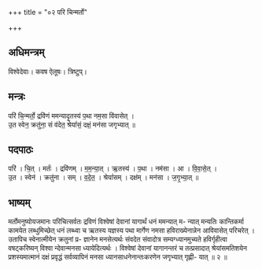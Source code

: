 +++
title = "०२ परि चिन्मर्तो"

+++
## अधिमन्त्रम्
विश्वेदेवाः। कवष ऐलूषः। त्रिष्टुप्।

## मन्त्रः
परि॑ चि॒न्मर्तो॒ द्रवि॑णं ममन्यादृ॒तस्य॑ प॒था नम॒सा वि॑वासेत् ।  
उ॒त स्वेन॒ क्रतु॑ना॒ सं व॑देत॒ श्रेयां॑सं॒ दक्षं॒ मन॑सा जगृभ्यात् ॥

## पदपाठः
परि॑ । चि॒त् । मर्तः॑ । द्रवि॑णम् । म॒म॒न्या॒त् । ऋ॒तस्य॑ । प॒था । नम॑सा । आ । वि॒वा॒से॒त् ।  
उ॒त । स्वेन॑ । क्रतु॑ना । सम् । व॒दे॒त॒ । श्रेयां॑सम् । दक्ष॑म् । मन॑सा । ज॒गृ॒भ्या॒त् ॥

## भाष्यम्
मर्तोमनुष्योयजमानः परिचित्सर्वतः द्रविणं विश्वेषां देवानां यागार्थं धनं ममन्यात् म- न्यात् मन्यतिः कान्तिकर्मा कामयेत लब्धुमिच्छेत् धनं लब्ध्वा च ऋतस्य यज्ञस्य पथा मार्गेण नमसा हविराख्येनान्नेन आविवासेत् परिचरेत् । उतापिच स्वेनात्मीयेन क्रतुनां प्र- ज्ञानेन मनसेत्यर्थः संवदेत संवादोत्र सम्यग्ध्यानमुच्यते हविर्गृहीत्वा वषट्करिष्यन् विश्वा न्देवान्मनसा ध्यायेदित्यर्थः । विश्वेषां देवानां यागानन्तरं च तत्प्रसादात् श्रेयांसमतिशयेन प्रशस्यमात्मानं दक्षं प्रवृद्धं सर्वव्यापिनं मनसा ध्यानसाधनेनान्तःकरणेन जगृभ्यात् गृह्णी- यात् ॥ २ ॥